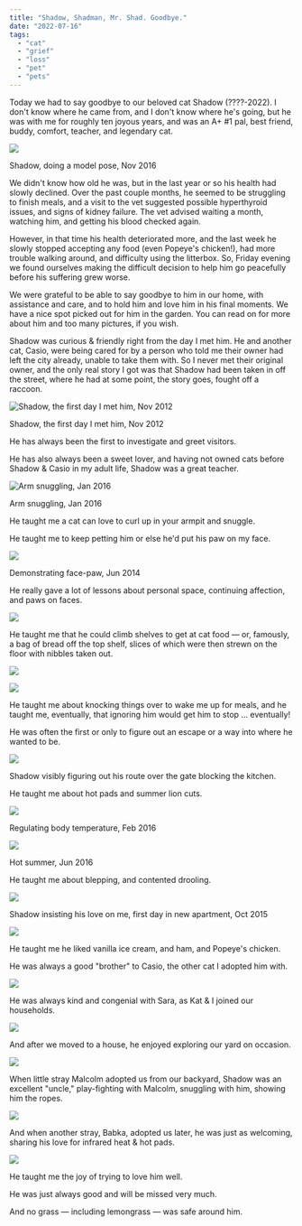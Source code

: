 ```yaml
---
title: "Shadow, Shadman, Mr. Shad. Goodbye."
date: "2022-07-16"
tags: 
  - "cat"
  - "grief"
  - "loss"
  - "pet"
  - "pets"
---
```


Today we had to say goodbye to our beloved cat Shadow (????-2022). I don't know where he came from, and I don't know where he's going, but he was with me for roughly ten joyous years, and was an A+ #1 pal, best friend, buddy, comfort, teacher, and legendary cat.

![](images/IMG_20161115_170926_crop-767x1024.jpg)

Shadow, doing a model pose, Nov 2016

We didn't know how old he was, but in the last year or so his health had slowly declined. Over the past couple months, he seemed to be struggling to finish meals, and a visit to the vet suggested possible hyperthyroid issues, and signs of kidney failure. The vet advised waiting a month, watching him, and getting his blood checked again.

However, in that time his health deteriorated more, and the last week he slowly stopped accepting any food (even Popeye's chicken!), had more trouble walking around, and difficulty using the litterbox. So, Friday evening we found ourselves making the difficult decision to help him go peacefully before his suffering grew worse.

We were grateful to be able to say goodbye to him in our home, with assistance and care, and to hold him and love him in his final moments. We have a nice spot picked out for him in the garden. You can read on for more about him and too many pictures, if you wish.

Shadow was curious & friendly right from the day I met him. He and another cat, Casio, were being cared for by a person who told me their owner had left the city already, unable to take them with. So I never met their original owner, and the only real story I got was that Shadow had been taken in off the street, where he had at some point, the story goes, fought off a raccoon.

![Shadow, the first day I met him, Nov 2012](images/2012-11-28_215120_crop-1024x772.jpg)

Shadow, the first day I met him, Nov 2012

He has always been the first to investigate and greet visitors.

He has also always been a sweet lover, and having not owned cats before Shadow & Casio in my adult life, Shadow was a great teacher.

![Arm snuggling, Jan 2016](images/IMG_20160109_123017-1024x768.jpg)

Arm snuggling, Jan 2016

He taught me a cat can love to curl up in your armpit and snuggle.

He taught me to keep petting him or else he'd put his paw on my face.

![](images/IMG_20140613_110820-MIX.jpg)

Demonstrating face-paw, Jun 2014

He really gave a lot of lessons about personal space, continuing affection, and paws on faces.

![](images/IMG_20140207_235831-1024x768.jpg)

He taught me that he could climb shelves to get at cat food — or, famously, a bag of bread off the top shelf, slices of which were then strewn on the floor with nibbles taken out.

![](images/2014-01-28.jpg)

![](images/IMG_20171021_084101-870x1024.jpg)

He taught me about knocking things over to wake me up for meals, and he taught me, eventually, that ignoring him would get him to stop … eventually!

He was often the first or only to figure out an escape or a way into where he wanted to be.

![](images/IMG_20170127_191743-768x1024.jpg)

Shadow visibly figuring out his route over the gate blocking the kitchen.

He taught me about hot pads and summer lion cuts.

![](images/IMG_20160215_102202-1024x768.jpg)

Regulating body temperature, Feb 2016

![](images/IMG_20160618_112520.jpg)

Hot summer, Jun 2016

He taught me about blepping, and contented drooling.

![](images/IMG_20151002_101835-1024x768.jpg)

Shadow insisting his love on me, first day in new apartment, Oct 2015

![](images/IMG_20160322_223250.jpg)

He taught me he liked vanilla ice cream, and ham, and Popeye's chicken.

He was always a good "brother" to Casio, the other cat I adopted him with.

![](images/IMG_20160712_071049-1024x768.jpg)

He was always kind and congenial with Sara, as Kat & I joined our households.

![](images/IMG_20160310_0958371-1024x576.jpg)

And after we moved to a house, he enjoyed exploring our yard on occasion.

![](images/20170430_094103-1024x768.jpg)

When little stray Malcolm adopted us from our backyard, Shadow was an excellent "uncle," play-fighting with Malcolm, snuggling with him, showing him the ropes.

![](images/PXL_20201018_031043502-1024x768.jpg)

And when another stray, Babka, adopted us later, he was just as welcoming, sharing his love for infrared heat & hot pads.

![](images/IMG_20210530_180024-911x1024.jpg)

He taught me the joy of trying to love him well.

He was just always good and will be missed very much.

And no grass — including lemongrass — was safe around him.
